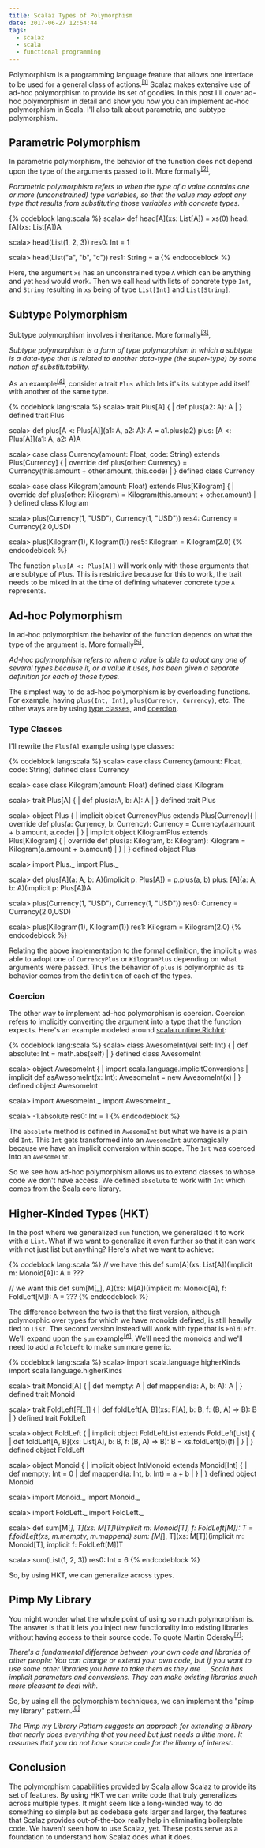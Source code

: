 ```yaml
---
title: Scalaz Types of Polymorphism
date: 2017-06-27 12:54:44
tags: 
  - scalaz
  - scala 
  - functional programming
---
```


Polymorphism is a programming language feature that allows one interface to be used for a general class of actions.<sup>[[1]](http://scala.org.ua/presentations/scala-polymorphism/#/1)</sup> Scalaz makes extensive use of ad-hoc polymorphism to provide its set of goodies. In this post I'll cover ad-hoc polymorphism in detail and show you how you can implement ad-hoc polymorphism in Scala. I'll also talk about parametric, and subtype polymorphism.  

## Parametric Polymorphism  

In parametric polymorphism, the behavior of the function does not depend upon the type of the arguments passed to it. More formally<sup>[[2]](https://wiki.haskell.org/Polymorphism#Parametric_polymorphism)</sup>,  

*Parametric polymorphism refers to when the type of a value contains one or more (unconstrained) type variables, so that the value may adopt any type that results from substituting those variables with concrete types.* 

{% codeblock lang:scala %}
scala> def head[A](xs: List[A]) = xs(0)
head: [A](xs: List[A])A

scala> head(List(1, 2, 3))
res0: Int = 1

scala> head(List("a", "b", "c"))
res1: String = a
{% endcodeblock %}  

Here, the argument `xs` has an unconstrained type `A` which can be anything and yet `head` would work. Then we call `head` with lists of concrete type `Int`, and `String` resulting in `xs` being of type `List[Int]` and `List[String]`.  

## Subtype Polymorphism  

Subtype polymorphism involves inheritance. More formally<sup>[[3]](http://scala.org.ua/presentations/scala-polymorphism/#/10)</sup>, 

*Subtype polymorphism is a form of type polymorphism in which a subtype is a data-type that is related to another data-type (the super-type) by some notion of substitutability.* 

As an example<sup>[[4]](http://eed3si9n.com/learning-scalaz/polymorphism.html#Subtype+polymorphism)</sup>, consider a trait `Plus` which lets it's its subtype add itself with another of the same type.

{% codeblock lang:scala %}
scala> trait Plus[A] {
     |   def plus(a2: A): A
     | }
defined trait Plus

scala> def plus[A <: Plus[A]](a1: A, a2: A): A = a1.plus(a2)
plus: [A <: Plus[A]](a1: A, a2: A)A

scala> case class Currency(amount: Float, code: String) extends Plus[Currency] {
     |   override def plus(other: Currency) = Currency(this.amount + other.amount, this.code)
     | }
defined class Currency

scala> case class Kilogram(amount: Float) extends Plus[Kilogram] {
     |   override def plus(other: Kilogram) = Kilogram(this.amount + other.amount)
     | }
defined class Kilogram

scala> plus(Currency(1, "USD"), Currency(1, "USD"))
res4: Currency = Currency(2.0,USD)

scala> plus(Kilogram(1), Kilogram(1))
res5: Kilogram = Kilogram(2.0)
{% endcodeblock %}  

The function `plus[A <: Plus[A]]` will work only with those arguments that are subtype of `Plus`. This is restrictive because for this to work, the trait needs to be mixed in at the time of defining whatever concrete type `A` represents.  

## Ad-hoc Polymorphism  

In ad-hoc polymorphism the behavior of the function depends on what the type of the argument is. More formally<sup>[[5]](https://wiki.haskell.org/Polymorphism#Ad-hoc_polymorphism)</sup>, 

*Ad-hoc polymorphism refers to when a value is able to adopt any one of several types because it, or a value it uses, has been given a separate definition for each of those types.*

The simplest way to do ad-hoc polymorphism is by overloading functions. For example, having `plus(Int, Int)`, `plus(Currency, Currency)`, etc. The other ways are by using [type classes](http://scala.org.ua/presentations/scala-polymorphism/#/18), and [coercion](http://scala.org.ua/presentations/scala-polymorphism/#/15).  

### Type Classes

I'll rewrite the `Plus[A]` example using type classes:  

{% codeblock lang:scala %}
scala> case class Currency(amount: Float, code: String)
defined class Currency

scala> case class Kilogram(amount: Float)
defined class Kilogram

scala> trait Plus[A] {
     |   def plus(a:A, b: A): A
     | }
defined trait Plus

scala> object Plus {
     |   implicit object CurrencyPlus extends Plus[Currency]{
     |     override def plus(a: Currency, b: Currency): Currency = Currency(a.amount + b.amount, a.code)
     |   }
     |   implicit object KilogramPlus extends Plus[Kilogram] {
     |     override def plus(a: Kilogram, b: Kilogram): Kilogram = Kilogram(a.amount + b.amount)
     |   }
     | }
defined object Plus

scala> import Plus._
import Plus._

scala> def plus[A](a: A, b: A)(implicit p: Plus[A]) = p.plus(a, b)
plus: [A](a: A, b: A)(implicit p: Plus[A])A

scala> plus(Currency(1, "USD"), Currency(1, "USD"))
res0: Currency = Currency(2.0,USD)

scala> plus(Kilogram(1), Kilogram(1))
res1: Kilogram = Kilogram(2.0)
{% endcodeblock %}  

Relating the above implementation to the formal definition, the implicit `p` was able to adopt one of `CurrencyPlus` or `KilogramPlus` depending on what arguments were passed. Thus the behavior of `plus` is polymorphic as its behavior comes from the definition of each of the types.  

### Coercion

The other way to implement ad-hoc polymorphism is coercion. Coercion refers to implicitly converting the argument into a type that the function expects. Here's an example modeled around [scala.runtime.RichInt](https://github.com/scala/scala/blob/05016d9035ab9b1c866bd9f12fdd0491f1ea0cbb/src/library/scala/runtime/RichInt.scala):  

{% codeblock lang:scala %}
scala> class AwesomeInt(val self: Int) {
     |   def absolute: Int = math.abs(self)
     | }
defined class AwesomeInt

scala> object AwesomeInt {
     |   import scala.language.implicitConversions
     |   implicit def asAwesomeInt(x: Int): AwesomeInt = new AwesomeInt(x)
     | }
defined object AwesomeInt

scala> import AwesomeInt._
import AwesomeInt._

scala> -1.absolute
res0: Int = 1
{% endcodeblock %}  

The `absolute` method is defined in `AwesomeInt` but what we have is a plain old `Int`. This `Int` gets transformed into an `AwesomeInt` automagically because we have an implicit conversion within scope. The `Int` was coerced into an `AwesomeInt`.  

So we see how ad-hoc polymorphism allows us to extend classes to whose code we don't have access. We defined `absolute` to work with `Int` which comes from the Scala core library.  

## Higher-Kinded Types (HKT)

In the post where we generalized `sum` function, we generalized it to work with a `List`. What if we want to generalize it even further so that it can work with not just list but anything? Here's what we want to achieve:  

{% codeblock lang:scala %}
// we have this
def sum[A](xs: List[A])(implicit m: Monoid[A]): A = ???

// we want this
def sum[M[_], A](xs: M[A])(implicit m: Monoid[A], f: FoldLeft[M]): A = ???
{% endcodeblock %}

The difference between the two is that the first version, although polymorphic over types for which we have monoids defined, is still heavily tied to `List`. The second version instead will work with type that is `FoldLeft`. We'll expand upon the `sum` example<sup>[[6]](http://bit.ly/c2eTVR)</sup>. We'll need the monoids and we'll need to add a `FoldLeft` to make `sum` more generic.  

{% codeblock lang:scala %}
scala> import scala.language.higherKinds
import scala.language.higherKinds

scala> trait Monoid[A] {
     |   def mempty: A
     |   def mappend(a: A, b: A): A
     | }
defined trait Monoid

scala> trait FoldLeft[F[_]] {
     |   def foldLeft[A, B](xs: F[A], b: B, f: (B, A) => B): B
     | }
defined trait FoldLeft

scala> object FoldLeft {
     |   implicit object FoldLeftList extends FoldLeft[List] {
     |     def foldLeft[A, B](xs: List[A], b: B, f: (B, A) => B): B = xs.foldLeft(b)(f)
     |   }
     | }
defined object FoldLeft

scala> object Monoid {
     |   implicit object IntMonoid extends Monoid[Int] {
     |     def mempty: Int = 0
     |     def mappend(a: Int, b: Int) = a + b
     |   }
     | }
defined object Monoid

scala> import Monoid._
import Monoid._

scala> import FoldLeft._
import FoldLeft._

scala> def sum[M[_], T](xs: M[T])(implicit m: Monoid[T], f: FoldLeft[M]): T = f.foldLeft(xs, m.mempty, m.mappend)
sum: [M[_], T](xs: M[T])(implicit m: Monoid[T], implicit f: FoldLeft[M])T

scala> sum(List(1, 2, 3))
res0: Int = 6
{% endcodeblock %}  

So, by using HKT, we can generalize across types.   

## Pimp My Library  

You might wonder what the whole point of using so much polymorphism is. The answer is that it lets you inject new functionality into existing libraries without having access to their source code. To quote Martin Odersky<sup>[[7]](http://www.artima.com/weblogs/viewpost.jsp?thread=179766)</sup>:  

*There's a fundamental difference between your own code and libraries of other people: You can change or extend your own code, but if you want to use some other libraries you have to take them as they are ... Scala has implicit parameters and conversions. They can make existing libraries much more pleasant to deal with.*  

So, by using all the polymorphism techniques, we can implement the "pimp my library" pattern.<sup>[[8]](http://groovy-lang.org/design-patterns.html#_pimp_my_library_pattern)</sup>

*The Pimp my Library Pattern suggests an approach for extending a library that nearly does everything that you need but just needs a little more. It assumes that you do not have source code for the library of interest.*

## Conclusion

The polymorphism capabilities provided by Scala allow Scalaz to provide its set of features. By using HKT we can write code that truly generalizes across multiple types. It might seem like a long-winded way to do something so simple but as codebase gets larger and larger, the features that Scalaz provides out-of-the-box really help in eliminating boilerplate code. We haven't seen how to use Scalaz, yet. These posts serve as a foundation to understand how Scalaz does what it does.